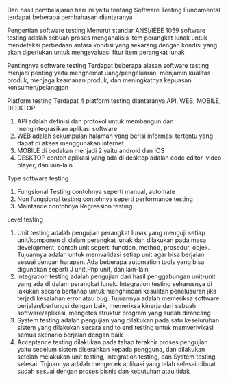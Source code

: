 Dari hasil pembelajaran hari ini yaitu tentang Software Testing Fundamental terdapat beberapa pembahasan diantaranya

Pengertian software testing
Menurut standar ANSI/IEEE 1059 software testing adalah sebuah proses menganalisis item perangkat lunak untuk mendeteksi perbedaan antara kondisi yang sekarang dengan kondisi yang akan diperlukan untuk mengevaluasi fitur item perangkat lunak

Pentingnya software testing
Terdapat beberapa alasan software testing menjadi penting yaitu menghemat uang/pengeluaran, menjamin kualitas produk, menjaga keamanan produk, dan meningkatnya kepuasan konsumen/pelanggan

Platform testing
Terdapat 4 platform testing diantaranya API, WEB, MOBILE, DESKTOP
1. API adalah definisi dan protokol untuk membangun dan mengintegrasikan aplikasi software
2. WEB adalah sekumpulan halaman yang berisi informasi tertentu yang dapat di akses menggunakan internet
3. MOBILE di bedakan menjadi 2 yaitu android dan IOS
4. DESKTOP contoh aplikasi yang ada di desktop adalah code editor, video player, dan lain-lain

Type software testing
1. Fungsional Testing contohnya seperti manual, automate
2. Non fungsional testing contohnya seperti performance testing
3. Maintance contohnya Regression testing

Level testing
1. Unit testing adalah pengujian perangkat lunak yang menguji setiap unit/komponen di dalam perangkat lunak dan dilakukan pada masa development, contoh unit seperti function, method, prosedur, objek. Tujuannya adalah untuk memvalidasi setiap unit agar bisa berjalan sesuai dengan harapan. Ada beberapa automation tools yang bisa digunakan seperti J unit,Php unit, dan lain-lain 
2. Integration testing adalah pengujian dari hasil penggabungan unit-unit yang ada di dalam perangkat lunak. Integration testing seharusnya di lakukan secara bertahap untuk menghindari kesulitan penelusuran jika terjadi kesalahan error atau bug. Tujuannya adalah memeriksa software berjalan/berfungsi dengan baik, memeriksa kinerja dari sebuah software/aplikasi, mengetes struktur program yang sudah dirancang
3. System testing adalah pengujian yang dilakukan pada satu keseluruhan sistem yang dilakukan secara end to end testing untuk memverivikasi semua skenario berjalan dengan baik
4. Acceptance testing dilakukan pada tahap terakhir proses pengujian yaitu sebelum sistem diserahkan kepada pengguna, dan dilakukan setelah melakukan unit testing, Integration testing, dan System testing selesai. Tujuannya adalah mengecek aplikasi yang telah selesai dibuat sudah sesuai dengan proses bisnis dan kebutuhan atau tidak

